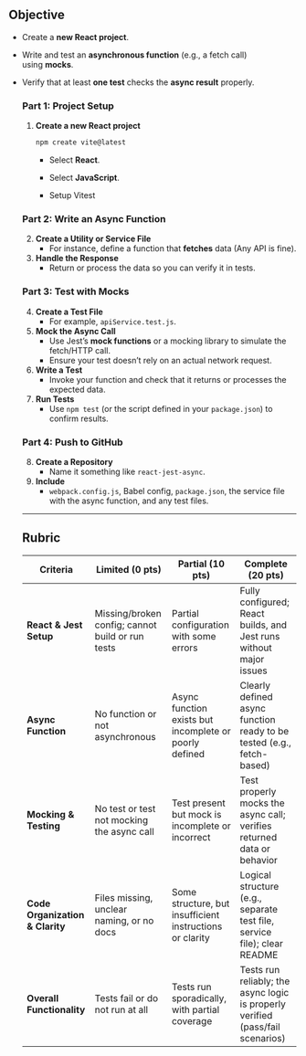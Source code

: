 ## Objective

- Create a **new React project**.
- Write and test an **asynchronous function** (e.g., a fetch call) using **mocks**.
- Verify that at least **one test** checks the **async result** properly.

  ### Part 1: Project Setup

  1. **Create a new React project**

     ```bash
     npm create vite@latest
     ```

     - Select **React**.

     - Select **JavaScript**.

     - Setup Vitest

  ### Part 2: Write an Async Function

  2. **Create a Utility or Service File**
     - For instance, define a function that **fetches** data (Any API is fine).
  3. **Handle the Response**
     - Return or process the data so you can verify it in tests.

  ### Part 3: Test with Mocks

  4. **Create a Test File**
     - For example, `apiService.test.js`.
  5. **Mock the Async Call**
     - Use Jest’s **mock functions** or a mocking library to simulate the fetch/HTTP call.
     - Ensure your test doesn’t rely on an actual network request.
  6. **Write a Test**
     - Invoke your function and check that it returns or processes the expected data.
  7. **Run Tests**
     - Use `npm test` (or the script defined in your `package.json`) to confirm results.

  ### Part 4: Push to GitHub

  8. **Create a Repository**
     - Name it something like `react-jest-async`.
  9. **Include**
     - `webpack.config.js`, Babel config, `package.json`, the service file with the async function, and any test files.

  ***

  ## Rubric

  | Criteria                        | Limited (0 pts)                                  | Partial (10 pts)                                         | Complete (20 pts)                                                              |
  | ------------------------------- | ------------------------------------------------ | -------------------------------------------------------- | ------------------------------------------------------------------------------ |
  | **React & Jest Setup**          | Missing/broken config; cannot build or run tests | Partial configuration with some errors                   | Fully configured; React builds, and Jest runs without major issues             |
  | **Async Function**              | No function or not asynchronous                  | Async function exists but incomplete or poorly defined   | Clearly defined async function ready to be tested (e.g., fetch-based)          |
  | **Mocking & Testing**           | No test or test not mocking the async call       | Test present but mock is incomplete or incorrect         | Test properly mocks the async call; verifies returned data or behavior         |
  | **Code Organization & Clarity** | Files missing, unclear naming, or no docs        | Some structure, but insufficient instructions or clarity | Logical structure (e.g., separate test file, service file); clear README       |
  | **Overall Functionality**       | Tests fail or do not run at all                  | Tests run sporadically, with partial coverage            | Tests run reliably; the async logic is properly verified (pass/fail scenarios) |
